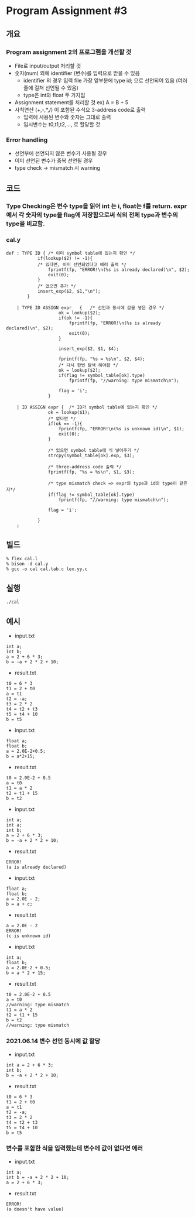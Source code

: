 # Program Assignment #3

## 개요
### Program assignment 2의 프로그램을 개선할 것
* File로 input/output 처리할 것
* 숫자(num) 외에 identifier (변수)를 입력으로 받을 수 있음
  * identifier 의 경우 입력 file 가장 앞부분에 type id; 으로 선언되어 있음 (여러줄에 걸쳐 선언될 수 있음)
  * type은 int와 float 두 가지임
* Assignment statement를 처리할 것 ex) A = B + 5
* 사칙연산 (+,-,*,/) 이 포함된 수식으 3-address code로 출력
  * 입력에 사용된 변수와 숫자는 그대로 출력
  * 임시변수는 t0,t1,t2,..., 로 할당할 것

### Error handling
* 선언부에 선언되지 않은 변수가 사용될 경우
* 이미 선언된 변수가 중복 선언될 경우
* type check -> mismatch 시 warning 

## 코드 
 ### Type Checking은 변수 type을 읽어 int 는 i, float는 f를 return. expr에서 각 숫자의 type을 flag에 저장함으로써 식의 전체 type과 변수의 type을 비교함.

### cal.y
```
def	: TYPE ID {	/* 이미 symbol table에 있는지 확인 */
			if(lookup($2) != -1){
			/* 있다면, 이미 선언되었다고 에러 출력 */
				fprintf(fp, "ERROR!\n(%s is already declared)\n", $2);
				exit(0);
			}
			/* 없으면 추가 */
			insert_exp($2, $1,"\n");
		}

	| TYPE ID ASSIGN expr	{	/* 선언과 동시에 값을 넣은 경우 */
					ok = lookup($2);
					if(ok != -1){
						fprintf(fp, "ERROR!\n(%s is already declared)\n", $2);
						exit(0);
					}

					insert_exp($2, $1, $4);
					
					fprintf(fp, "%s = %s\n", $2, $4);
					/* 다시 한번 탐색 해야함 */
					ok = lookup($2);
					if(flag != symbol_table[ok].type)
						fprintf(fp, "//warning: type mismatch\n"); 

					flag = 'i';
				}
				
	| ID ASSIGN expr {	/* ID가 symbol table에 있는지 확인 */
				ok = lookup($1);
				/* 없다면 */
				if(ok == -1){
					fprintf(fp, "ERROR!\n(%s is unknown id)\n", $1);
					exit(0);
				}
				
				/* 있으면 symbol table에 식 넣어주기 */
				strcpy(symbol_table[ok].exp, $3);

				/* three-address code 출력 */
				fprintf(fp, "%s = %s\n", $1, $3);

				/* type mismatch check => expr의 type과 id의 type이 같은지*/
				if(flag != symbol_table[ok].type)
					fprintf(fp, "//warning: type mismatch\n");

				flag = 'i';
				
			}
	;

 ```

## 빌드
```
% flex cal.l
% bison -d cal.y
% gcc -o cal cal.tab.c lex.yy.c
```

## 실행
```
./cal
```

## 예시
 * input.txt
 ```
 int a;
 int b;
 a = 2 + 6 * 3;
 b = -a + 2 * 2 + 10;
 ```
 * result.txt
 ```
 t0 = 6 * 3
 t1 = 2 + t0
 a = t1
 t2 = -a;
 t3 = 2 * 2
 t4 = t2 + t3
 t5 = t4 + 10
 b = t5
 ```
 
 * input.txt
 ```
 float a;
 float b;
 a = 2.0E-2+0.5;
 b = a*2+15;
 ```
 * result.txt
 ```
 t0 = 2.0E-2 + 0.5
 a = t0
 t1 = a * 2
 t2 = t1 + 15
 b = t2
 ```
 
 * input.txt
 ```
 int a;
 int a;
 int b;
 a = 2 + 6 * 3;
 b = -a + 2 * 2 + 10;
 ```
 * result.txt
 ```
 ERROR!
 (a is already declared)
 ```
 
 * input.txt
 ```
 float a;
 float b;
 a = 2.0E - 2;
 b = a + c;
 ```
 * result.txt
 ```
 a = 2.0E - 2
 ERROR!
 (c is unknown id)
 ```
 
 * input.txt
 ```
 int a;
 float b;
 a = 2.0E-2 + 0.5;
 b = a * 2 + 15;
 ```
 * result.txt
 ```
 t0 = 2.0E-2 + 0.5
 a = t0
 //warning: type mismatch
 t1 = a * 2
 t2 = t1 + 15
 b = t2
 //warning: type mismatch
 ```
 ### 2021.06.14 변수 선언 동시에 값 할당
 * input.txt
 ```
 int a = 2 + 6 * 3;
 int b;
 b = -a + 2 * 2 + 10;
 ```
 * result.txt
 ```
 t0 = 6 * 3
 t1 = 2 + t0
 a = t1
 t2 = -a;
 t3 = 2 * 2
 t4 = t2 + t3
 t5 = t4 + 10
 b = t5
 ```
 ### 변수를 포함한 식을 입력했는데 변수에 값이 없다면 에러
 * input.txt
 ```
 int a;
 int b = -a + 2 * 2 + 10;
 a = 2 + 6 * 3;
 ```
 * result.txt
 ```
 ERROR!
 (a doesn't have value)
 ```
 
